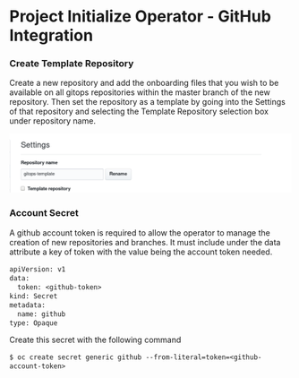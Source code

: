 Project Initialize Operator - GitHub Integration
========================================

### Create Template Repository
Create a new repository and add the onboarding files that you wish to be available on all gitops repositories within the master branch of the new repository. Then set the repository as a template by going into the Settings of that repository and selecting the Template Repository selection box under repository name.

![Github Template](images/template.png "Github Template")

### Account Secret
A github account token is required to allow the operator to manage the creation of new repositories and branches. It must include under the data attribute a key of token with the value being the account token needed.

```
apiVersion: v1
data:
  token: <github-token>
kind: Secret
metadata:
  name: github
type: Opaque
```

Create this secret with the following command
```
$ oc create secret generic github --from-literal=token=<github-account-token>
```
